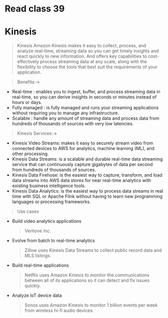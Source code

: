 # Read class 39
# Kinesis

> Kinesis 
 Amazon Kinesis makes it easy to collect, process, and analyze real-time, streaming data so you can get timely insights and react quickly to new information. And offers key capabilities to cost-effectively process streaming data at any scale, along with the flexibility to choose the tools that best suit the requirements of your application.

> Benefits:->
 - Real-time : enables you to ingest, buffer, and process streaming data in real-time, so you can derive insights in seconds or minutes instead of hours or days.
 - Fully managed : is fully managed and runs your streaming applications without requiring you to manage any infrastructure.
 - Scalable : handle any amount of streaming data and process data from hundreds of thousands of sources with very low latencies.

> Kinesis Services:->
 - Kinesis Video Streams: makes it easy to securely stream video from connected devices to AWS for analytics, machine learning (ML), and other processing.
 - Kinesis Data Streams: is a scalable and durable real-time data streaming service that can continuously capture gigabytes of data per second from hundreds of thousands of sources.  
 - Kinesis Data Firehose: is the easiest way to capture, transform, and load data streams into AWS data stores for near real-time analytics with existing business intelligence tools.
 - Kinesis Data Analytics: is the easiest way to process data streams in real time with SQL or Apache Flink without having to learn new programming languages or processing frameworks.


> Use cases
 - Build video analytics applications 
   > Veritone Inc. 
 - Evolve from batch to real-time analytics
   > Zillow uses Kinesis Data Streams to collect public record data and MLS listings.
 - Build real-time applications
   > Netflix uses Amazon Kinesis to monitor the communications between all of its applications so it can detect and fix issues quickly.
 - Analyze IoT device data
   > Sonos uses Amazon Kinesis to monitor 1 billion events per week from wireless hi-fi audio devices.


